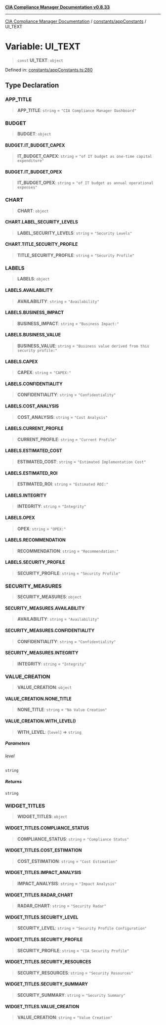 [**CIA Compliance Manager Documentation v0.8.33**](../../../README.md)

***

[CIA Compliance Manager Documentation](../../../modules.md) / [constants/appConstants](../README.md) / UI\_TEXT

# Variable: UI\_TEXT

> `const` **UI\_TEXT**: `object`

Defined in: [constants/appConstants.ts:280](https://github.com/Hack23/cia-compliance-manager/blob/1f4f2c51bc48d917eff1eb43881cee05d381f406/src/constants/appConstants.ts#L280)

## Type Declaration

### APP\_TITLE

> **APP\_TITLE**: `string` = `"CIA Compliance Manager Dashboard"`

### BUDGET

> **BUDGET**: `object`

#### BUDGET.IT\_BUDGET\_CAPEX

> **IT\_BUDGET\_CAPEX**: `string` = `"of IT budget as one-time capital expenditure"`

#### BUDGET.IT\_BUDGET\_OPEX

> **IT\_BUDGET\_OPEX**: `string` = `"of IT budget as annual operational expenses"`

### CHART

> **CHART**: `object`

#### CHART.LABEL\_SECURITY\_LEVELS

> **LABEL\_SECURITY\_LEVELS**: `string` = `"Security Levels"`

#### CHART.TITLE\_SECURITY\_PROFILE

> **TITLE\_SECURITY\_PROFILE**: `string` = `"Security Profile"`

### LABELS

> **LABELS**: `object`

#### LABELS.AVAILABILITY

> **AVAILABILITY**: `string` = `"Availability"`

#### LABELS.BUSINESS\_IMPACT

> **BUSINESS\_IMPACT**: `string` = `"Business Impact:"`

#### LABELS.BUSINESS\_VALUE

> **BUSINESS\_VALUE**: `string` = `"Business value derived from this security profile:"`

#### LABELS.CAPEX

> **CAPEX**: `string` = `"CAPEX:"`

#### LABELS.CONFIDENTIALITY

> **CONFIDENTIALITY**: `string` = `"Confidentiality"`

#### LABELS.COST\_ANALYSIS

> **COST\_ANALYSIS**: `string` = `"Cost Analysis"`

#### LABELS.CURRENT\_PROFILE

> **CURRENT\_PROFILE**: `string` = `"Current Profile"`

#### LABELS.ESTIMATED\_COST

> **ESTIMATED\_COST**: `string` = `"Estimated Implementation Cost"`

#### LABELS.ESTIMATED\_ROI

> **ESTIMATED\_ROI**: `string` = `"Estimated ROI:"`

#### LABELS.INTEGRITY

> **INTEGRITY**: `string` = `"Integrity"`

#### LABELS.OPEX

> **OPEX**: `string` = `"OPEX:"`

#### LABELS.RECOMMENDATION

> **RECOMMENDATION**: `string` = `"Recommendation:"`

#### LABELS.SECURITY\_PROFILE

> **SECURITY\_PROFILE**: `string` = `"Security Profile"`

### SECURITY\_MEASURES

> **SECURITY\_MEASURES**: `object`

#### SECURITY\_MEASURES.AVAILABILITY

> **AVAILABILITY**: `string` = `"Availability"`

#### SECURITY\_MEASURES.CONFIDENTIALITY

> **CONFIDENTIALITY**: `string` = `"Confidentiality"`

#### SECURITY\_MEASURES.INTEGRITY

> **INTEGRITY**: `string` = `"Integrity"`

### VALUE\_CREATION

> **VALUE\_CREATION**: `object`

#### VALUE\_CREATION.NONE\_TITLE

> **NONE\_TITLE**: `string` = `"No Value Creation"`

#### VALUE\_CREATION.WITH\_LEVEL()

> **WITH\_LEVEL**: (`level`) => `string`

##### Parameters

###### level

`string`

##### Returns

`string`

### WIDGET\_TITLES

> **WIDGET\_TITLES**: `object`

#### WIDGET\_TITLES.COMPLIANCE\_STATUS

> **COMPLIANCE\_STATUS**: `string` = `"Compliance Status"`

#### WIDGET\_TITLES.COST\_ESTIMATION

> **COST\_ESTIMATION**: `string` = `"Cost Estimation"`

#### WIDGET\_TITLES.IMPACT\_ANALYSIS

> **IMPACT\_ANALYSIS**: `string` = `"Impact Analysis"`

#### WIDGET\_TITLES.RADAR\_CHART

> **RADAR\_CHART**: `string` = `"Security Radar"`

#### WIDGET\_TITLES.SECURITY\_LEVEL

> **SECURITY\_LEVEL**: `string` = `"Security Profile Configuration"`

#### WIDGET\_TITLES.SECURITY\_PROFILE

> **SECURITY\_PROFILE**: `string` = `"CIA Security Profile"`

#### WIDGET\_TITLES.SECURITY\_RESOURCES

> **SECURITY\_RESOURCES**: `string` = `"Security Resources"`

#### WIDGET\_TITLES.SECURITY\_SUMMARY

> **SECURITY\_SUMMARY**: `string` = `"Security Summary"`

#### WIDGET\_TITLES.VALUE\_CREATION

> **VALUE\_CREATION**: `string` = `"Value Creation"`
